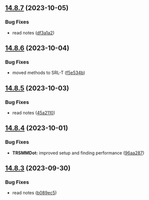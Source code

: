 ## [14.8.7](https://github.com/Torwent/WaspLib/compare/v14.8.6...v14.8.7) (2023-10-05)


### Bug Fixes

* read notes ([df3a1a2](https://github.com/Torwent/WaspLib/commit/df3a1a294694481490e210946787a8eb460cc963))



## [14.8.6](https://github.com/Torwent/WaspLib/compare/v14.8.5...v14.8.6) (2023-10-04)


### Bug Fixes

* moved methods to SRL-T ([f5e534b](https://github.com/Torwent/WaspLib/commit/f5e534b73c64f8be680e1a34c010dd0b802852f4))



## [14.8.5](https://github.com/Torwent/WaspLib/compare/v14.8.4...v14.8.5) (2023-10-03)


### Bug Fixes

* read notes ([45a2110](https://github.com/Torwent/WaspLib/commit/45a21103f91099dee0309a41cdabd05306a41437))



## [14.8.4](https://github.com/Torwent/WaspLib/compare/v14.8.3...v14.8.4) (2023-10-01)


### Bug Fixes

* **TRSMMDot:** improved setup and finding performance ([96aa287](https://github.com/Torwent/WaspLib/commit/96aa287a0602618d04bc333cad8c524702a2b21a))



## [14.8.3](https://github.com/Torwent/WaspLib/compare/v14.8.2...v14.8.3) (2023-09-30)


### Bug Fixes

* read notes ([b089ec5](https://github.com/Torwent/WaspLib/commit/b089ec515b9be357d5cf07b6f343ea50896800e4))



